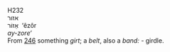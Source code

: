 H232  
אזור  
אֵזוֹר ‎ ‘êzôr  
*ay-zore‘*  
From [246](h0246) something *girt*; a *belt*, also a *band: -* girdle.  
